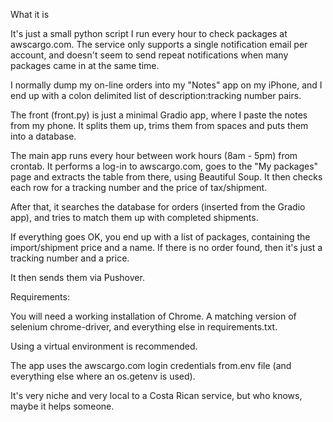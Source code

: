 What it is

It's just a small python script I run every hour to check packages at awscargo.com. 
The service only supports a single notification email per account, and doesn't seem to send repeat notifications when many packages came in at the same time. 

I normally dump my on-line orders into my "Notes" app on my iPhone, and I end up with a colon delimited list of description:tracking number pairs. 

The front (front.py) is just a minimal Gradio app, where I paste the notes from my phone. It splits them up, trims them from spaces and puts them into a database. 

The main app runs every hour between work hours (8am - 5pm) from crontab. It performs a log-in to awscargo.com, goes to the "My packages" page and extracts the table from there, using Beautiful Soup. It then checks each row for a tracking number and the price of tax/shipment. 

After that, it searches the database for orders (inserted from the Gradio app), and tries to match them up with completed shipments. 

If everything goes OK, you end up with a list of packages, containing the import/shipment price and a name. If there is no order found, then it's just a tracking number and a price. 

It then sends them via Pushover. 


Requirements: 

You will need a working installation of Chrome. A matching version of selenium chrome-driver, and everything else in requirements.txt. 

Using a virtual environment is recommended. 

The app uses the awscargo.com login credentials from.env file (and everything else where an os.getenv is used).

It's very niche and very local to a Costa Rican service, but who knows, maybe it helps someone. 


